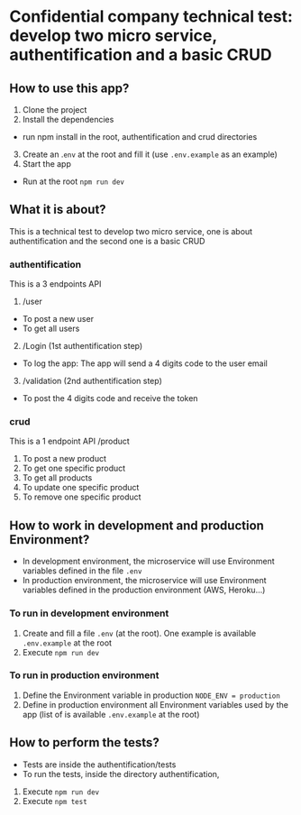# Confidential company technical test: develop two micro service, authentification and a basic CRUD

## How to use this app?
1. Clone the project
2. Install the dependencies
* run npm install in the root, authentification and crud directories
3. Create an .`env` at the root and fill it (use `.env.example` as an example)
4. Start the app
* Run at the root `npm run dev`

## What it is about?
This is a technical test to develop two micro service, one is about authentification and the second one is a basic CRUD

### authentification
This is a 3 endpoints API
1. /user
* To post a new user
* To get all users
2. /Login (1st authentification step)
* To log the app: The app will send a 4 digits code to the user email
3. /validation (2nd authentification step)
* To post the 4 digits code and receive the token

### crud
This is a 1 endpoint API /product
1. To post a new product
2. To get one specific product
3. To get all products
4. To update one specific product
5. To remove one specific product

## How to work in development and production Environment?
- In development environment, the microservice will use Environment variables defined in the file `.env`
- In production environment, the microservice will use Environment variables defined in the production environment (AWS, Heroku…)

### To run in development environment
1. Create and fill a file `.env` (at the root). One example is available `.env.example` at the root
2. Execute `npm run dev`   

### To run in production environment
1. Define the Environment variable in production `NODE_ENV = production`
2. Define in production environment all Environment variables used by the app (list of is available `.env.example` at the root)

## How to perform the tests?
* Tests are inside the authentification/tests
* To run the tests, inside the directory authentification, 
1. Execute `npm run dev`
2. Execute `npm test`
